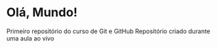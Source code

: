 # Olá, Mundo!
 Primeiro repositório do curso de Git e GitHub
Repositório criado durante uma aula ao vivo
